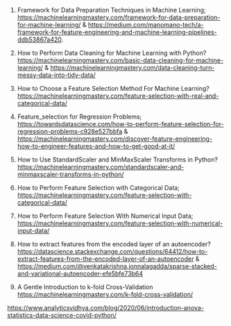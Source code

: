 1. Framework for Data Preparation Techniques in Machine Learning;
https://machinelearningmastery.com/framework-for-data-preparation-for-machine-learning/ & https://medium.com/manomano-tech/a-framework-for-feature-engineering-and-machine-learning-pipelines-ddb53867a420.

2. How to Perform Data Cleaning for Machine Learning with Python?
https://machinelearningmastery.com/basic-data-cleaning-for-machine-learning/ &
https://machinelearningmastery.com/data-cleaning-turn-messy-data-into-tidy-data/


3. How to Choose a Feature Selection Method For Machine Learning? 
https://machinelearningmastery.com/feature-selection-with-real-and-categorical-data/


4. Feature_selection for Regression Problems;
https://towardsdatascience.com/how-to-perform-feature-selection-for-regression-problems-c928e527bbfa &
https://machinelearningmastery.com/discover-feature-engineering-how-to-engineer-features-and-how-to-get-good-at-it/

5. How to Use StandardScaler and MinMaxScaler Transforms in Python?
https://machinelearningmastery.com/standardscaler-and-minmaxscaler-transforms-in-python/

6. How to Perform Feature Selection with Categorical Data;
https://machinelearningmastery.com/feature-selection-with-categorical-data/

7. How to Perform Feature Selection With Numerical Input Data;
https://machinelearningmastery.com/feature-selection-with-numerical-input-data/

8. How to extract features from the encoded layer of an autoencoder? 
https://datascience.stackexchange.com/questions/64412/how-to-extract-features-from-the-encoded-layer-of-an-autoencoder &
https://medium.com/@venkatakrishna.jonnalagadda/sparse-stacked-and-variational-autoencoder-efe5bfe73b64

9. A Gentle Introduction to k-fold Cross-Validation
https://machinelearningmastery.com/k-fold-cross-validation/

https://www.analyticsvidhya.com/blog/2020/06/introduction-anova-statistics-data-science-covid-python/


